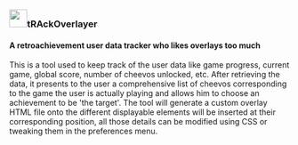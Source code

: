 <h3><img style="display:inline-block" src="https://github.com/pinakure/yt-obs/blob/main/doc/icon.png?raw=true" width="32" height="32"/>tRAckOverlayer</h3>
<h4>A retroachievement user data tracker who likes overlays too much</h4>
This is a tool used to keep track of the user data like game progress, current game, global score, number of cheevos unlocked, etc.
After retrieving the data, it presents to the user a comprehensive list of cheevos corresponding to the game the user is actually playing
and allows him to choose an achievement to be 'the target'.
The tool will generate a custom overlay HTML file onto the different displayable elements will be inserted at their corresponding position,
all those details can be modified using CSS or tweaking them in the preferences menu.